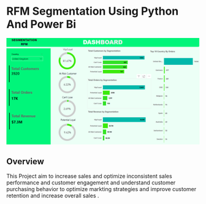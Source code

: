# RFM Segmentation Using Python And Power Bi
![](https://github.com/mina407/Power-Bi-Python/blob/main/Dashboard.png)
## Overview 
This Project aim to increase sales and optimize inconsistent sales performance and customer engagement and understand customer purchasing behavior to optimize markting strategies and improve customer retention and increase overall sales .

